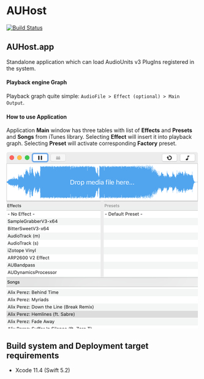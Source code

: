 # AUHost

[![Build Status](https://travis-ci.org/vgorloff/AUHost.svg?branch=master)](https://travis-ci.org/vgorloff/AUHost)

## AUHost.app

Standalone application which can load AudioUnits v3 PlugIns registered in the system.

#### Playback engine Graph

Playback graph quite simple: `AudioFile > Effect (optional) > Main Output`.

#### How to use Application

Application **Main** window has three tables with list of **Effects** and **Presets** and **Songs** from iTunes library.
Selecting **Effect** will insert it into playback graph.
Selecting **Preset** will activate corresponding **Factory** preset.

<img src="https://raw.githubusercontent.com/vgorloff/AUHost/master/Media/Screenshot-MainWindow.png" height="460" alt="Screenshot: MainWindow">

## Build system and Deployment target requirements

- Xcode 11.4 (Swift 5.2)
